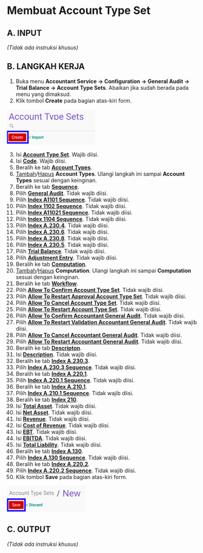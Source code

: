 # Membuat Account Type Set

## A. INPUT

*(Tidak ada instruksi khusus)*

## B. LANGKAH KERJA

1. Buka menu **Accountant Service -> Configuration -> General Audit -> Trial Balance -> Account Type Sets**. Abaikan jika sudah berada pada menu yang dimaksud.
2. Klik tombol **Create** pada bagian atas-kiri form.

![](../../../img/account-type-set/tombol-create.png)

3. Isi **[Account Type Set](./penjelasan.md#field-account-type-set)**. Wajib diisi.
4. Isi **[Code](./penjelasan.md#field-code)**. Wajib diisi.
5. Beralih ke tab **[Account Types](./penjelasan.md#tab-account-types)**.
6. <a name="l6">[Tambah](./menambahkan-account-type.md)/[Hapus](./menghapus-account-type.md) **Account Types**</a>. Ulangi langkah ini sampai **Account Types** sesuai dengan keinginan.
7. Beralih ke tab **[Sequence](./penjelasan.md#tab-sequence)**.
8. Pilih **[General Audit](./penjelasan.md#field-general-audit)**. Tidak wajib diisi.
9. Pilih **[Index A1101 Sequence](./penjelasan.md#field-index-a1101-sequence)**. Tidak wajib diisi.
10. Pilih **[Index 1102 Sequence](./penjelasan.md#field-index-1102-sequence)**. Tidak wajib diisi.
11. Pilih **[Index A11021 Sequence](./penjelasan.md#field-index-a11021-sequence)**. Tidak wajib diisi.
12. Pilih **[Index 1104 Sequence](./penjelasan.md#field-index-1104-sequence)**. Tidak wajib diisi.
13. Pilih **[Index A.230.4](./penjelasan.md#field-index-a-230-4)**. Tidak wajib diisi.
14. Pilih **[Index A.230.6](./penjelasan.md#field-index-a-230-6)**. Tidak wajib diisi.
15. Pilih **[Index A.230.8](./penjelasan.md#field-index-a-230-8)**. Tidak wajib diisi.
16. Pilih **[Index A.230.5](./penjelasan.md#field-index-a-230-5)**. Tidak wajib diisi.
17. Pilih **[Trial Balance](./penjelasan.md#field-trial-balance)**. Tidak wajib diisi.
18. Pilih **[Adjustment Entry](./penjelasan.md#field-adjustment-entry)**. Tidak wajib diisi.
19. Beralih ke tab **[Computation](./penjelasan.md#tab-computation)**.
20. <a name="l20">[Tambah](./menambahkan-komputasi.md)/[Hapus](./menghapus-komputasi.md) **Computation**</a>. Ulangi langkah ini sampai **Computation** sesuai dengan keinginan.
21. Beralih ke tab **[Workflow](./penjelasan.md#tab-workflow)**.
22. Pilih **[Allow To Confirm Account Type Set](./penjelasan.md#field-allow-confirm-account-type)**. Tidak wajib diisi.
23. Pilih **[Allow To Restart Approval Account Type Set](./penjelasan.md#field-allow-restart-approval-account-type)**. Tidak wajib diisi.
24. Pilih **[Allow To Cancel Account Type Set](./penjelasan.md#field-allow-cancel-account-type)**. Tidak wajib diisi.
25. Pilih **[Allow To Restart Account Type Set](./penjelasan.md#field-allow-restart-account-type)**. Tidak wajib diisi.
26. Pilih **[Allow To Confirm Accountant General Audit](./penjelasan.md#field-allow-confirm-general-audit)**. Tidak wajib diisi.
27. Pilih **[Allow To Restart Validation Accountant General Audit](./penjelasan.md#field-allow-restart-validation-general-audit)**. Tidak wajib diisi.
28. Pilih **[Allow To Cancel Accountant General Audit](./penjelasan.md#field-allow-cancel-general-audit)**. Tidak wajib diisi.
29. Pilih **[Allow To Restart Accountant General Audit](./penjelasan.md#field-allow-restart-general-audit)**. Tidak wajib diisi.
30. Beralih ke tab **[Descripton](./penjelasan.md#tab-description)**.
31. Isi **[Description](./penjelasan.md#field-description)**. Tidak wajib diisi.
32. Beralih ke tab **[Index A.230.3](./penjelasan.md#tab-index-a-230-3)**.
33. Pilih **[Index A.230.3 Sequence](./penjelasan.md#field-index-a-230-3-sequence)**. Tidak wajib diisi.
34. Beralih ke tab **[Index A.220.1](./penjelasan.md#tab-index-a-220-1)**.
35. Pilih **[Index A.220.1 Sequence](./penjelasan.md#field-index-a-220-1-sequence)**. Tidak wajib diisi.
36. Beralih ke tab **[Index A.210.1](./penjelasan.md#tab-index-a-210-1)**.
37. Pilih **[Index A.210.1 Sequence](./penjelasan.md#field-index-a-210-1-sequence)**. Tidak wajib diisi.
38. Beralih ke tab **[Index 210](./penjelasan.md#tab-index-210)**.
39. Isi **[Total Asset](./penjelasan.md#field-total-asset)**. Tidak wajib diisi.
40. Isi **[Net Asset](./penjelasan.md#field-net-asset)**. Tidak wajib diisi.
41. Isi **[Revenue](./penjelasan.md#field-revenue)**. Tidak wajib diisi.
42. Isi **[Cost of Revenue](./penjelasan.md#field-cost-of-revenue)**. Tidak wajib diisi.
43. Isi **[EBT](./penjelasan.md#field-ebt)**. Tidak wajib diisi.
44. Isi **[EBITDA](./penjelasan.md#field-ebitda)**. Tidak wajib diisi.
45. Isi **[Total Liability](./penjelasan.md#field-total-liability)**. Tidak wajib diisi.
46. Beralih ke tab **[Index A.130](./penjelasan.md#tab-index-a-130)**.
47. Pilih **[Index A.130 Sequence](./penjelasan.md#field-index-a-130-sequence)**. Tidak wajib diisi.
48. Beralih ke tab **[Index A.220.2](./penjelasan.md#tab-index-a-220-2)**.
49. Pilih **[Index A.220.2 Sequence](./penjelasan.md#field-index-a-220-2-sequence)**. Tidak wajib diisi.
50. Klik tombol **Save** pada bagian atas-kiri form.

![](../../../img/account-type-set/tombol-simpan.png)

## C. OUTPUT

*(Tidak ada instruksi khusus)*
